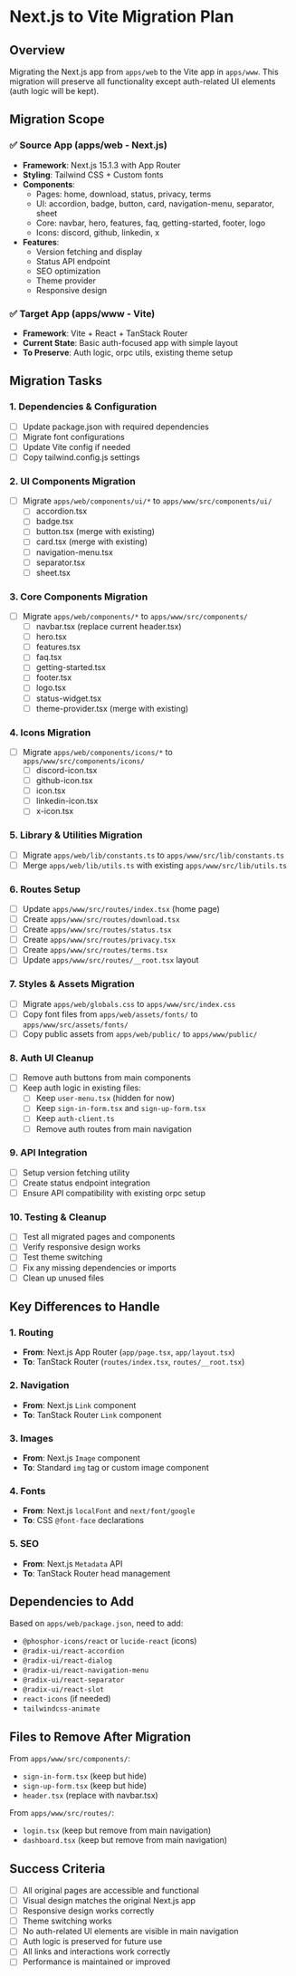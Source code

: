 # Next.js to Vite Migration Plan

## Overview

Migrating the Next.js app from `apps/web` to the Vite app in `apps/www`. This migration will preserve all functionality except auth-related UI elements (auth logic will be kept).

## Migration Scope

### ✅ Source App (apps/web - Next.js)

- **Framework**: Next.js 15.1.3 with App Router
- **Styling**: Tailwind CSS + Custom fonts
- **Components**:
  - Pages: home, download, status, privacy, terms
  - UI: accordion, badge, button, card, navigation-menu, separator, sheet
  - Core: navbar, hero, features, faq, getting-started, footer, logo
  - Icons: discord, github, linkedin, x
- **Features**:
  - Version fetching and display
  - Status API endpoint
  - SEO optimization
  - Theme provider
  - Responsive design

### ✅ Target App (apps/www - Vite)

- **Framework**: Vite + React + TanStack Router
- **Current State**: Basic auth-focused app with simple layout
- **To Preserve**: Auth logic, orpc utils, existing theme setup

## Migration Tasks

### 1. Dependencies & Configuration

- [ ] Update package.json with required dependencies
- [ ] Migrate font configurations
- [ ] Update Vite config if needed
- [ ] Copy tailwind.config.js settings

### 2. UI Components Migration

- [ ] Migrate `apps/web/components/ui/*` to `apps/www/src/components/ui/`
  - [ ] accordion.tsx
  - [ ] badge.tsx
  - [ ] button.tsx (merge with existing)
  - [ ] card.tsx (merge with existing)
  - [ ] navigation-menu.tsx
  - [ ] separator.tsx
  - [ ] sheet.tsx

### 3. Core Components Migration

- [ ] Migrate `apps/web/components/*` to `apps/www/src/components/`
  - [ ] navbar.tsx (replace current header.tsx)
  - [ ] hero.tsx
  - [ ] features.tsx
  - [ ] faq.tsx
  - [ ] getting-started.tsx
  - [ ] footer.tsx
  - [ ] logo.tsx
  - [ ] status-widget.tsx
  - [ ] theme-provider.tsx (merge with existing)

### 4. Icons Migration

- [ ] Migrate `apps/web/components/icons/*` to `apps/www/src/components/icons/`
  - [ ] discord-icon.tsx
  - [ ] github-icon.tsx
  - [ ] icon.tsx
  - [ ] linkedin-icon.tsx
  - [ ] x-icon.tsx

### 5. Library & Utilities Migration

- [ ] Migrate `apps/web/lib/constants.ts` to `apps/www/src/lib/constants.ts`
- [ ] Merge `apps/web/lib/utils.ts` with existing `apps/www/src/lib/utils.ts`

### 6. Routes Setup

- [ ] Update `apps/www/src/routes/index.tsx` (home page)
- [ ] Create `apps/www/src/routes/download.tsx`
- [ ] Create `apps/www/src/routes/status.tsx`
- [ ] Create `apps/www/src/routes/privacy.tsx`
- [ ] Create `apps/www/src/routes/terms.tsx`
- [ ] Update `apps/www/src/routes/__root.tsx` layout

### 7. Styles & Assets Migration

- [ ] Migrate `apps/web/globals.css` to `apps/www/src/index.css`
- [ ] Copy font files from `apps/web/assets/fonts/` to `apps/www/src/assets/fonts/`
- [ ] Copy public assets from `apps/web/public/` to `apps/www/public/`

### 8. Auth UI Cleanup

- [ ] Remove auth buttons from main components
- [ ] Keep auth logic in existing files:
  - [ ] Keep `user-menu.tsx` (hidden for now)
  - [ ] Keep `sign-in-form.tsx` and `sign-up-form.tsx`
  - [ ] Keep `auth-client.ts`
  - [ ] Remove auth routes from main navigation

### 9. API Integration

- [ ] Setup version fetching utility
- [ ] Create status endpoint integration
- [ ] Ensure API compatibility with existing orpc setup

### 10. Testing & Cleanup

- [ ] Test all migrated pages and components
- [ ] Verify responsive design works
- [ ] Test theme switching
- [ ] Fix any missing dependencies or imports
- [ ] Clean up unused files

## Key Differences to Handle

### 1. Routing

- **From**: Next.js App Router (`app/page.tsx`, `app/layout.tsx`)
- **To**: TanStack Router (`routes/index.tsx`, `routes/__root.tsx`)

### 2. Navigation

- **From**: Next.js `Link` component
- **To**: TanStack Router `Link` component

### 3. Images

- **From**: Next.js `Image` component
- **To**: Standard `img` tag or custom image component

### 4. Fonts

- **From**: Next.js `localFont` and `next/font/google`
- **To**: CSS `@font-face` declarations

### 5. SEO

- **From**: Next.js `Metadata` API
- **To**: TanStack Router head management

## Dependencies to Add

Based on `apps/web/package.json`, need to add:

- `@phosphor-icons/react` or `lucide-react` (icons)
- `@radix-ui/react-accordion`
- `@radix-ui/react-dialog`
- `@radix-ui/react-navigation-menu`
- `@radix-ui/react-separator`
- `@radix-ui/react-slot`
- `react-icons` (if needed)
- `tailwindcss-animate`

## Files to Remove After Migration

From `apps/www/src/components/`:

- `sign-in-form.tsx` (keep but hide)
- `sign-up-form.tsx` (keep but hide)
- `header.tsx` (replace with navbar.tsx)

From `apps/www/src/routes/`:

- `login.tsx` (keep but remove from main navigation)
- `dashboard.tsx` (keep but remove from main navigation)

## Success Criteria

- [ ] All original pages are accessible and functional
- [ ] Visual design matches the original Next.js app
- [ ] Responsive design works correctly
- [ ] Theme switching works
- [ ] No auth-related UI elements are visible in main navigation
- [ ] Auth logic is preserved for future use
- [ ] All links and interactions work correctly
- [ ] Performance is maintained or improved
